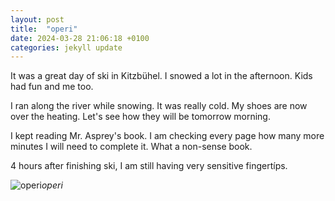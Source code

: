 ```yaml
---
layout: post
title:  "operi"
date: 2024-03-28 21:06:18 +0100
categories: jekyll update
---
```


It was a great day of ski in Kitzbühel. I snowed a lot in the afternoon. Kids had fun and me too.  

I ran along the river while snowing. It was really cold. My shoes are now over the heating. Let's see how they will be tomorrow morning.   

I kept reading Mr. Asprey's book. I am checking every page how many more minutes I will need to complete it. What a non-sense book.   

4 hours after finishing ski, I am still having very sensitive fingertíps.  




![operi]()*operi*&nbsp;



[jekyll-docs]: https://jekyllrb.com/docs/home
[jekyll-gh]:   https://github.com/jekyll/jekyll
[jekyll-talk]: https://talk.jekyllrb.com/
